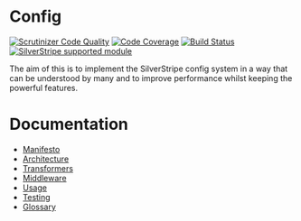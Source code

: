 # Config

[![Scrutinizer Code Quality](https://scrutinizer-ci.com/g/silverstripe/silverstripe-config/badges/quality-score.png?b=master)](https://scrutinizer-ci.com/g/silverstripe/silverstripe-config/?branch=master) [![Code Coverage](https://scrutinizer-ci.com/g/silverstripe/silverstripe-config/badges/coverage.png?b=master)](https://scrutinizer-ci.com/g/silverstripe/silverstripe-config/?branch=master) [![Build Status](https://scrutinizer-ci.com/g/silverstripe/silverstripe-config/badges/build.png?b=master)](https://scrutinizer-ci.com/g/silverstripe/silverstripe-config/build-status/master)
[![SilverStripe supported module](https://img.shields.io/badge/silverstripe-supported-0071C4.svg)](https://www.silverstripe.org/software/addons/silverstripe-commercially-supported-module-list/)

The aim of this is to implement the SilverStripe config system in a way that can be
understood by many and to improve performance whilst keeping the powerful features.

# Documentation

* [Manifesto](docs/manifesto.md)
* [Architecture](docs/architecture.md)
* [Transformers](docs/transformers.md)
* [Middleware](docs/middleware.md)
* [Usage](docs/usage.md)
* [Testing](docs/testing.md)
* [Glossary](docs/glossary.md)


